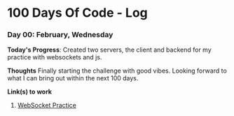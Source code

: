 # 100 Days Of Code - Log

### Day 00: February, Wednesday 

**Today's Progress**: Created two servers, the client and backend for my practice with websockets and js.

**Thoughts** Finally starting the challenge with good vibes. Looking forward to what I can bring out within the next 100 days.

**Link(s) to work**
1. [WebSocket Practice](https://github.com/SLO42/websocketPractice/tree/main)
